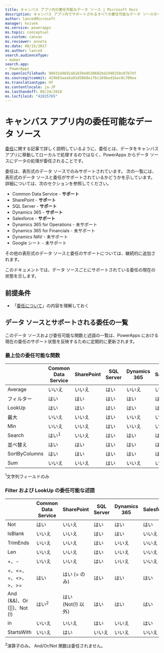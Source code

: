 ```yaml
---
title: キャンバス アプリ内の委任可能なデータ ソース | Microsoft Docs
description: キャンバス アプリ内でサポートされるすべての委任可能なデータ ソースの一覧
author: lancedMicrosoft
manager: kvivek
ms.service: powerapps
ms.topic: conceptual
ms.custom: canvas
ms.reviewer: anneta
ms.date: 08/15/2017
ms.author: lanced
search.audienceType:
- maker
search.app:
- PowerApps
ms.openlocfilehash: 98931d4692a61839e0530682bd2d40258c07b7df
ms.sourcegitcommit: 429b83aaa5a91d5868e1fbc169bed1bac0c709ea
ms.translationtype: HT
ms.contentlocale: ja-JP
ms.lasthandoff: 08/24/2018
ms.locfileid: "42825765"
---
```

# <a name="delegable-data-sources-in-canvas-apps"></a>キャンバス アプリ内の委任可能なデータ ソース
[委任](delegation-overview.md)に関する記事で詳しく説明しているように、委任とは、データをキャンバス アプリに移動してローカルで処理するのではなく、PowerApps からデータ ソースにデータの処理が委任されることです。

委任は、表形式のデータ ソースでのみサポートされています。 次の一覧には、表形式のデータ ソースと委任がサポートされているかどうかを示しています。詳細については、次のセクションを参照してください。

* Common Data Service - **サポート**
* SharePoint - **サポート**
* SQL Server - **サポート**
* Dynamics 365 - **サポート**
* Salesforce - **サポート**
* Dynamics 365 for Operations - 未サポート
* Dynamics 365 for Financials - 未サポート
* Dynamics NAV - 未サポート
* Google シート - 未サポート

その他の表形式のデータ ソースと委任のサポートについては、継続的に追加されます。

このドキュメントでは、データ ソースごとにサポートされている委任の現在の状態を示します。

## <a name="prerequisites"></a>前提条件

* 「[委任について](delegation-overview.md)」の内容を理解しておく

## <a name="list-of-data-sources-and-supported-delegation"></a>データ ソースとサポートされる委任の一覧
このデータ ソースおよび委任可能な関数と述語の一覧は、PowerApps における現在の委任のサポート状態を反映するために定期的に更新されます。

### <a name="top-level-delegable-functions"></a>最上位の委任可能な関数

| &nbsp; | Common Data Service | SharePoint | SQL Server | Dynamics 365 | Salesforce |
| --- | --- | --- | --- | --- | --- |
| Average |いいえ |いいえ |はい |いいえ |いいえ |
| フィルター |はい |はい |はい |はい |はい |
| LookUp |はい |はい |はい |はい |はい |
| 最大 |いいえ |いいえ |はい |いいえ |いいえ |
| Min |いいえ |いいえ |はい |いいえ |いいえ |
| Search |はい<sup>1</sup> |いいえ |はい |はい |はい |
| 並べ替え |はい |はい |はい |はい |はい |
| SortByColumns |はい |はい |はい |はい |はい |
| Sum |いいえ |いいえ |はい |いいえ |いいえ |

<sup>1</sup>文字列フィールドのみ

### <a name="filter-and-lookup-delegable-predicates"></a>Filter および LookUp の委任可能な述語

| &nbsp; | Common Data Service | SharePoint | SQL Server | Dynamics 365 | Salesforce |
| --- | --- | --- | --- | --- | --- |
| Not |はい |いいえ |はい |はい |はい |
| IsBlank |いいえ |いいえ |はい |はい |いいえ |
| TrimEnds |いいえ |いいえ |はい |いいえ |いいえ |
| Len |いいえ |いいえ |はい |いいえ |いいえ |
| +、- |いいえ |いいえ |はい |いいえ |いいえ |
| <、<=、=、<>、>、>= |はい |はい (= のみ) |はい |はい |はい |
| And (&&)、Or (&#124;&#124;)、Not (!) |はい<sup>2</sup> |はい (Not(!) 以外) |はい |はい |はい |
| in |いいえ |いいえ |はい |いいえ |はい |
| StartsWith |いいえ |はい |いいえ |いいえ |いいえ |

<sup>2</sup>演算子のみ。 And/Or/Not 関数は委任されません。
